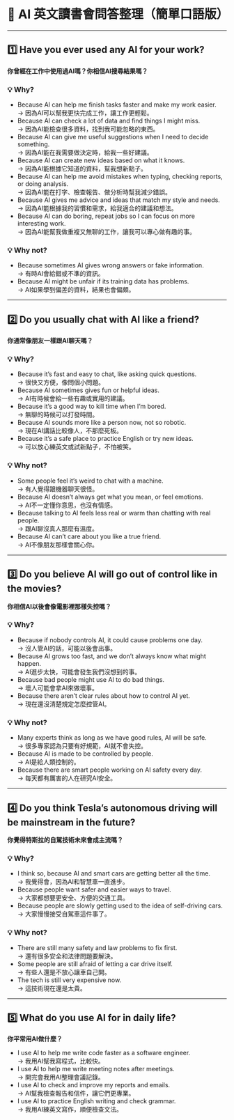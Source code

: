 # 📖 AI 英文讀書會問答整理（簡單口語版）

---

## 1️⃣ Have you ever used any AI for your work?
**你曾經在工作中使用過AI嗎？你相信AI搜尋結果嗎？**

### 💡 Why?
- Because AI can help me finish tasks faster and make my work easier.  
  → 因為AI可以幫我更快完成工作，讓工作更輕鬆。
- Because AI can check a lot of data and find things I might miss.  
  → 因為AI能檢查很多資料，找到我可能忽略的東西。
- Because AI can give me useful suggestions when I need to decide something.  
  → 因為AI能在我需要做決定時，給我一些好建議。
- Because AI can create new ideas based on what it knows.  
  → 因為AI能根據它知道的資料，幫我想新點子。
- Because AI can help me avoid mistakes when typing, checking reports, or doing analysis.  
  → 因為AI能在打字、檢查報告、做分析時幫我減少錯誤。
- Because AI gives me advice and ideas that match my style and needs.  
  → 因為AI能根據我的習慣和需求，給我適合的建議和想法。
- Because AI can do boring, repeat jobs so I can focus on more interesting work.  
  → 因為AI能幫我做重複又無聊的工作，讓我可以專心做有趣的事。

### 💡 Why not?
- Because sometimes AI gives wrong answers or fake information.  
  → 有時AI會給錯或不準的資訊。
- Because AI might be unfair if its training data has problems.  
  → AI如果學到偏差的資料，結果也會偏頗。

---

## 2️⃣ Do you usually chat with AI like a friend?
**你通常像朋友一樣跟AI聊天嗎？**

### 💡 Why?
- Because it’s fast and easy to chat, like asking quick questions.  
  → 很快又方便，像問個小問題。
- Because AI sometimes gives fun or helpful ideas.  
  → AI有時候會給一些有趣或實用的建議。
- Because it’s a good way to kill time when I’m bored.  
  → 無聊的時候可以打發時間。
- Because AI sounds more like a person now, not so robotic.  
  → 現在AI講話比較像人，不那麼死板。
- Because it’s a safe place to practice English or try new ideas.  
  → 可以放心練英文或試新點子，不怕被笑。

### 💡 Why not?
- Some people feel it’s weird to chat with a machine.  
  → 有人覺得跟機器聊天很怪。
- Because AI doesn’t always get what you mean, or feel emotions.  
  → AI不一定懂你意思，也沒有情感。
- Because talking to AI feels less real or warm than chatting with real people.  
  → 跟AI聊沒真人那麼有溫度。
- Because AI can’t care about you like a true friend.  
  → AI不像朋友那樣會關心你。

---

## 3️⃣ Do you believe AI will go out of control like in the movies?
**你相信AI以後會像電影裡那樣失控嗎？**

### 💡 Why?
- Because if nobody controls AI, it could cause problems one day.  
  → 沒人管AI的話，可能以後會出事。
- Because AI grows too fast, and we don’t always know what might happen.  
  → AI進步太快，可能會發生我們沒想到的事。
- Because bad people might use AI to do bad things.  
  → 壞人可能會拿AI來做壞事。
- Because there aren’t clear rules about how to control AI yet.  
  → 現在還沒清楚規定怎麼控管AI。

### 💡 Why not?
- Many experts think as long as we have good rules, AI will be safe.  
  → 很多專家認為只要有好規範，AI就不會失控。
- Because AI is made to be controlled by people.  
  → AI是給人類控制的。
- Because there are smart people working on AI safety every day.  
  → 每天都有厲害的人在研究AI安全。

---

## 4️⃣ Do you think Tesla’s autonomous driving will be mainstream in the future?
**你覺得特斯拉的自駕技術未來會成主流嗎？**

### 💡 Why?
- I think so, because AI and smart cars are getting better all the time.  
  → 我覺得會，因為AI和智慧車一直進步。
- Because people want safer and easier ways to travel.  
  → 大家都想要更安全、方便的交通工具。
- Because people are slowly getting used to the idea of self-driving cars.  
  → 大家慢慢接受自駕車這件事了。

### 💡 Why not?
- There are still many safety and law problems to fix first.  
  → 還有很多安全和法律問題要解決。
- Some people are still afraid of letting a car drive itself.  
  → 有些人還是不放心讓車自己開。
- The tech is still very expensive now.  
  → 這技術現在還是太貴。

---

## 5️⃣ What do you use AI for in daily life?
**你平常用AI做什麼？**

- I use AI to help me write code faster as a software engineer.  
  → 我用AI幫我寫程式，比較快。
- I use AI to help me write meeting notes after meetings.  
  → 開完會我用AI整理會議記錄。
- I use AI to check and improve my reports and emails.  
  → AI幫我檢查報告和信件，讓它們更專業。
- I use AI to practice English writing and check grammar.  
  → 我用AI練英文寫作，順便檢查文法。